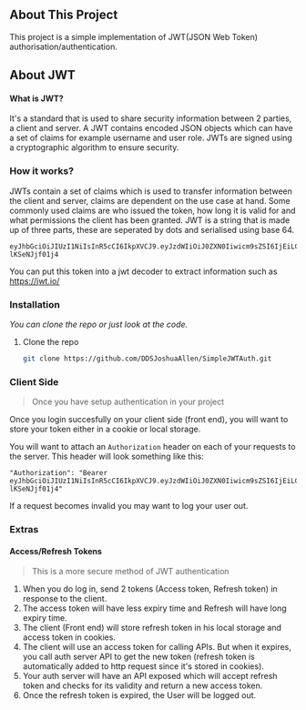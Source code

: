 ## About This Project

This project is a simple implementation of JWT(JSON Web Token) authorisation/authentication. 

## About JWT

#### What is JWT?

It's a standard that is used to share security information between 2 parties, a client and server.
A JWT contains encoded JSON objects which can have a set of claims for example username and user role. JWTs are signed using a cryptographic algorithm to ensure security.

### How it works?

JWTs contain a set of claims which is used to transfer information between the client and server, claims are dependent on the use case at hand. Some commonly used claims are who issued the token, how long it is valid for and what permissions the client has been granted.
JWT is a string that is made up of three parts, these are seperated by dots and serialised using base 64.

```
eyJhbGciOiJIUzI1NiIsInR5cCI6IkpXVCJ9.eyJzdWIiOiJ0ZXN0Iiwicm9sZSI6IjEiLCJleHAiOjE2NTkwMDcyMjksImlzcyI6Imh0dHBzOi8vbG9jYWxob3N0OjQ0MzgxIn0.khLqKDurxV4kHvEGw88s1cwGR01bJp-lKSeNJjf01j4
```

You can put this token into a jwt decoder to extract information such as https://jwt.io/

### Installation

_You can clone the repo or just look at the code._

1. Clone the repo
   ```sh
   git clone https://github.com/DDSJoshuaAllen/SimpleJWTAuth.git
   ```


### Client Side
> Once you have setup authentication in your project

Once you login succesfully on your client side (front end), you will want to store your token either in a cookie or local storage.

You will want to attach an `Authorization` header on each of your requests to the server. This header will look something like this:

```
"Authorization": "Bearer eyJhbGciOiJIUzI1NiIsInR5cCI6IkpXVCJ9.eyJzdWIiOiJ0ZXN0Iiwicm9sZSI6IjEiLCJleHAiOjE2NTkwMDcyMjksImlzcyI6Imh0dHBzOi8vbG9jYWxob3N0OjQ0MzgxIn0.khLqKDurxV4kHvEGw88s1cwGR01bJp-lKSeNJjf01j4"
```

If a request becomes invalid you may want to log your user out.

### Extras

#### Access/Refresh Tokens
> This is a more secure method of JWT authentication
1. When you do log in, send 2 tokens (Access token, Refresh token) in response to the client.
2. The access token will have less expiry time and Refresh will have long expiry time.
3. The client (Front end) will store refresh token in his local storage and access token in cookies.
4. The client will use an access token for calling APIs. But when it expires, you call auth server API to get the new token (refresh token is automatically added to http request since it's stored in cookies).
5. Your auth server will have an API exposed which will accept refresh token and checks for its validity and return a new access token.
6. Once the refresh token is expired, the User will be logged out.




